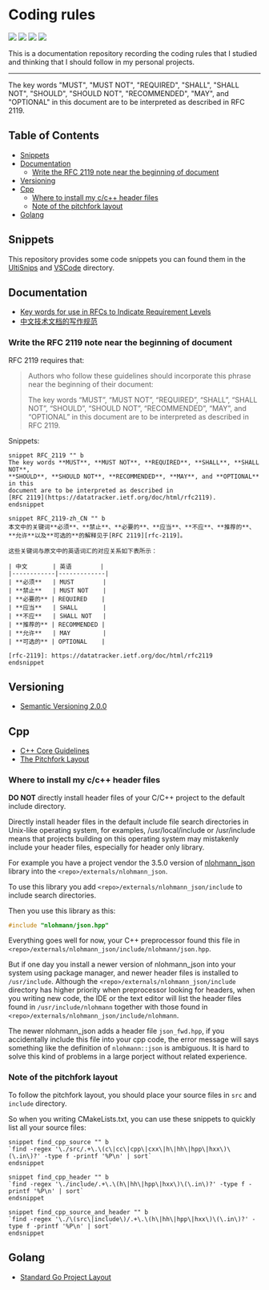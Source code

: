 # Coding rules

![](https://img.shields.io/github/check-runs/black-desk/coding-rules/master)
![](https://img.shields.io/github/commit-activity/w/black-desk/coding-rules/master)
![](https://img.shields.io/github/contributors/black-desk/coding-rules)
![](https://img.shields.io/github/license/black-desk/coding-rules)

This is a documentation repository recording the coding rules that I
studied and thinking that I should follow in my personal projects.

---------------------------------------------------------------------

The key words "MUST", "MUST NOT", "REQUIRED", "SHALL", "SHALL NOT",
"SHOULD", "SHOULD NOT", "RECOMMENDED", "MAY", and "OPTIONAL" in this
document are to be interpreted as described in RFC 2119.

## Table of Contents

- [Snippets](#snippets)
- [Documentation](#documentation)
  - [Write the RFC 2119 note near the beginning of
    document](#write-the-rfc-2119-note-near-the-beginning-of-document)
- [Versioning](#versioning)
- [Cpp](#cpp)
  - [Where to install my c/c++ header
    files](#where-to-install-my-cc-header-files)
  - [Note of the pitchfork layout](#note-of-the-pitchfork-layout)
- [Golang](#golang)

## Snippets

This repository provides some code snippets you can found them in the
[UltiSnips](docs/../UltiSnips) and [VSCode](docs/../VSCode) directory.

## Documentation

- [Key words for use in RFCs to Indicate Requirement
  Levels](https://datatracker.ietf.org/doc/html/rfc2119)
- [中文技术文档的写作规范](https://github.com/ruanyf/document-style-guide)

### Write the RFC 2119 note near the beginning of document

RFC 2119 requires that:

> Authors who follow these guidelines should incorporate this phrase
> near the beginning of their document:
>
> The key words “MUST”, “MUST NOT”, “REQUIRED”, “SHALL”, “SHALL NOT”,
> “SHOULD”, “SHOULD NOT”, “RECOMMENDED”, “MAY”, and “OPTIONAL” in this
> document are to be interpreted as described in RFC 2119.

Snippets:

``` snippets
snippet RFC_2119 "" b
The key words **MUST**, **MUST NOT**, **REQUIRED**, **SHALL**, **SHALL NOT**,
**SHOULD**, **SHOULD NOT**, **RECOMMENDED**, **MAY**, and **OPTIONAL** in this
document are to be interpreted as described in
[RFC 2119](https://datatracker.ietf.org/doc/html/rfc2119).
endsnippet

snippet RFC_2119-zh_CN "" b
本文中的关键词**必须**、**禁止**、**必要的**、**应当**、**不应**、**推荐的**、**允许**以及**可选的**的解释见于[RFC 2119][rfc-2119]。

这些关键词与原文中的英语词汇的对应关系如下表所示：

| 中文       | 英语        |
|------------|-------------|
| **必须**   | MUST        |
| **禁止**   | MUST NOT    |
| **必要的** | REQUIRED    |
| **应当**   | SHALL       |
| **不应**   | SHALL NOT   |
| **推荐的** | RECOMMENDED |
| **允许**   | MAY         |
| **可选的** | OPTIONAL    |

[rfc-2119]: https://datatracker.ietf.org/doc/html/rfc2119
endsnippet
```

## Versioning

- [Semantic Versioning 2.0.0](https://semver.org/spec/v2.0.0.html)

## Cpp

- [C++ Core
  Guidelines](https://isocpp.github.io/CppCoreGuidelines/CppCoreGuidelines)
- [The Pitchfork
  Layout](https://blog.black-desk.cn/pages/pintchfork-layout.html)

### Where to install my c/c++ header files

**DO NOT** directly install header files of your C/C++ project to the
default include directory.

Directly install header files in the default include file search
directories in Unix-like operating system, for examples,
/usr/local/include or /usr/include means that projects building on this
operating system may mistakenly include your header files, especially
for header only library.

For example you have a project vendor the 3.5.0 version of
[nlohmann_json](https://github.com/nlohmann/json) library into the
`<repo>/externals/nlohmann_json`.

To use this library you add `<repo>/externals/nlohmann_json/include` to
include search directories.

Then you use this library as this:

``` cpp
#include "nlohmann/json.hpp"
```

Everything goes well for now, your C++ preprocessor found this file in
`<repo>/externals/nlohmann_json/include/nlohmann/json.hpp`.

But if one day you install a newer version of nlohmann_json into your
system using package manager, and newer header files is installed to
`/usr/include`. Although the `<repo>/externals/nlohmann_json/include`
directory has higher priority when preprocessor looking for headers,
when you writing new code, the IDE or the text editor will list the
header files found in `/usr/include/nlohmann` together with those found
in `<repo>/externals/nlohmann_json/include/nlohmann`.

The newer nlohmann_json adds a header file `json_fwd.hpp`, if you
accidentally include this file into your cpp code, the error message
will says something like the definition of `nlohmann::json` is
ambiguous. It is hard to solve this kind of problems in a large porject
without related experience.

### Note of the pitchfork layout

To follow the pitchfork layout, you should place your source files in
`src` and `include` directory.

So when you writing CMakeLists.txt, you can use these snippets to
quickly list all your source files:

``` snippets
snippet find_cpp_source "" b
`find -regex '\./src/.+\.\(c\|cc\|cpp\|cxx\|h\|hh\|hpp\|hxx\)\(\.in\)?' -type f -printf '%P\n' | sort`
endsnippet

snippet find_cpp_header "" b
`find -regex '\./include/.+\.\(h\|hh\|hpp\|hxx\)\(\.in\)?' -type f -printf '%P\n' | sort`
endsnippet

snippet find_cpp_source_and_header "" b
`find -regex '\./\(src\|include\)/.+\.\(h\|hh\|hpp\|hxx\)\(\.in\)?' -type f -printf '%P\n' | sort`
endsnippet
```

## Golang

- [Standard Go Project
  Layout](https://github.com/golang-standards/project-layout)
